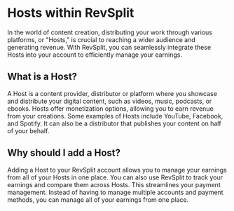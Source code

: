 # Hosts within RevSplit

In the world of content creation, distributing your work through various platforms, or "Hosts," is crucial to reaching a wider audience and generating revenue. With RevSplit, you can seamlessly integrate these Hosts into your account to efficiently manage your earnings. 

## What is a Host?

A Host is a content provider, distributor or platform where you showcase and distribute your digital content, such as videos, music, podcasts, or ebooks. Hosts offer monetization options, allowing you to earn revenue from your creations. Some examples of Hosts include YouTube, Facebook, and Spotify. It can also be a distributor that publishes your content on half of your behalf. 

## Why should I add a Host?

Adding a Host to your RevSplit account allows you to manage your earnings from all of your Hosts in one place. You can also use RevSplit to track your earnings and compare them across Hosts.
This streamlines your payment management. Instead of having to manage multiple accounts and payment methods, you can manage all of your earnings from one place.
